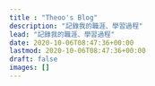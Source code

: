 ```yaml
---
title : "Theoo's Blog"
description: "記錄我的職涯、學習過程"
lead: "記錄我的職涯、學習過程"
date: 2020-10-06T08:47:36+00:00
lastmod: 2020-10-06T08:47:36+00:00
draft: false
images: []
---
```

